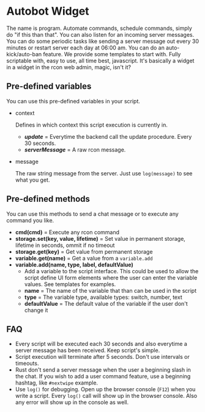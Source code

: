 # Autobot Widget

The name is program. Automate commands, schedule commands, simply do "if this than that". You can also listen for an incoming server messages. You can do some periodic tasks like sending a server message out every 30 minutes or restart server each day at 06:00 am. You can do an auto-kick/auto-ban feature. We provide some templates to start with. Fully scriptable with, easy to use, all time best, javascript. It's basically a widget in a widget in the rcon web admin, magic, isn't it?
    
## Pre-defined variables

You can use this pre-defined variables in your script.

* context

    Defines in which context this script execution is currently in.  
    * ***update*** = Everytime the backend call the update procedure. Every 30 seconds.
    * ***serverMessage*** = A raw rcon message.
    
* message
    
    The raw string message from the server. Just use `log(message)` to see what you get.

## Pre-defined methods

You can use this methods to send a chat message or to execute any command you like.

* **cmd(cmd)** = Execute any rcon command
* **storage.set(key, value, lifetime)** = Set value in permanent storage, lifetime in seconds, ommit if no timeout
* **storage.get(key)** = Get value from permanent storage
* **variable.get(name)** = Get a value from a `variable.add`
* **variable.add(name, type, label, defaultValue)** 
    * Add a variable to the script interface. This could be used to allow the script define UI form elements where the user can enter the variable values. See templates for examples.
    * **name** = The name of the variable that than can be used in the script
    * **type** = The variable type, available types: switch, number, text
    * **defaultValue** = The default value of the variable if the user don't change it
    
## FAQ

* Every script will be executed each 30 seconds and also everytime a server message has been received. Keep script's simple.
* Script execution will terminate after 5 seconds. Don't use intervals or timeouts.
* Rust don't send a server message when the user a beginning slash in the chat. If you wish to add a user command feature, use a beginning hashtag, like `#nextwipe` example.
* Use `log()` for debugging. Open up the browser console (`F12`) when you write a script. Every `log()` call will show up in the browser console. Also any error will show up in the console as well.